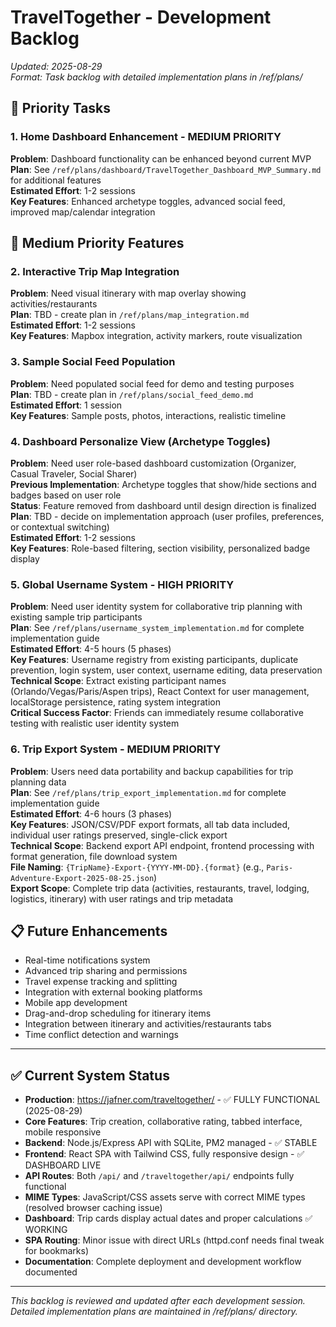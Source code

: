 # TravelTogether - Development Backlog

*Updated: 2025-08-29*  
*Format: Task backlog with detailed implementation plans in /ref/plans/*

## 🚨 **Priority Tasks**

### 1. **Home Dashboard Enhancement** - MEDIUM PRIORITY  
**Problem**: Dashboard functionality can be enhanced beyond current MVP  
**Plan**: See `/ref/plans/dashboard/TravelTogether_Dashboard_MVP_Summary.md` for additional features  
**Estimated Effort**: 1-2 sessions  
**Key Features**: Enhanced archetype toggles, advanced social feed, improved map/calendar integration

## 🔄 **Medium Priority Features**

### 2. **Interactive Trip Map Integration**
**Problem**: Need visual itinerary with map overlay showing activities/restaurants  
**Plan**: TBD - create plan in `/ref/plans/map_integration.md`  
**Estimated Effort**: 1-2 sessions  
**Key Features**: Mapbox integration, activity markers, route visualization

### 3. **Sample Social Feed Population**
**Problem**: Need populated social feed for demo and testing purposes  
**Plan**: TBD - create plan in `/ref/plans/social_feed_demo.md`  
**Estimated Effort**: 1 session  
**Key Features**: Sample posts, photos, interactions, realistic timeline

### 4. **Dashboard Personalize View (Archetype Toggles)**
**Problem**: Need user role-based dashboard customization (Organizer, Casual Traveler, Social Sharer)  
**Previous Implementation**: Archetype toggles that show/hide sections and badges based on user role  
**Status**: Feature removed from dashboard until design direction is finalized  
**Plan**: TBD - decide on implementation approach (user profiles, preferences, or contextual switching)  
**Estimated Effort**: 1-2 sessions  
**Key Features**: Role-based filtering, section visibility, personalized badge display

### 5. **Global Username System** - HIGH PRIORITY
**Problem**: Need user identity system for collaborative trip planning with existing sample trip participants  
**Plan**: See `/ref/plans/username_system_implementation.md` for complete implementation guide  
**Estimated Effort**: 4-5 hours (5 phases)  
**Key Features**: Username registry from existing participants, duplicate prevention, login system, user context, username editing, data preservation  
**Technical Scope**: Extract existing participant names (Orlando/Vegas/Paris/Aspen trips), React Context for user management, localStorage persistence, rating system integration  
**Critical Success Factor**: Friends can immediately resume collaborative testing with realistic user identity system

### 6. **Trip Export System** - MEDIUM PRIORITY  
**Problem**: Users need data portability and backup capabilities for trip planning data  
**Plan**: See `/ref/plans/trip_export_implementation.md` for complete implementation guide  
**Estimated Effort**: 4-6 hours (3 phases)  
**Key Features**: JSON/CSV/PDF export formats, all tab data included, individual user ratings preserved, single-click export  
**Technical Scope**: Backend export API endpoint, frontend processing with format generation, file download system  
**File Naming**: `{TripName}-Export-{YYYY-MM-DD}.{format}` (e.g., `Paris-Adventure-Export-2025-08-25.json`)  
**Export Scope**: Complete trip data (activities, restaurants, travel, lodging, logistics, itinerary) with user ratings and trip metadata

## 📋 **Future Enhancements**
- Real-time notifications system
- Advanced trip sharing and permissions
- Travel expense tracking and splitting
- Integration with external booking platforms
- Mobile app development
- Drag-and-drop scheduling for itinerary items
- Integration between itinerary and activities/restaurants tabs
- Time conflict detection and warnings

---

## ✅ **Current System Status**
- **Production**: https://jafner.com/traveltogether/ - ✅ FULLY FUNCTIONAL (2025-08-29)
- **Core Features**: Trip creation, collaborative rating, tabbed interface, mobile responsive
- **Backend**: Node.js/Express API with SQLite, PM2 managed - ✅ STABLE
- **Frontend**: React SPA with Tailwind CSS, fully responsive design - ✅ DASHBOARD LIVE
- **API Routes**: Both `/api/` and `/traveltogether/api/` endpoints fully functional
- **MIME Types**: JavaScript/CSS assets serve with correct MIME types (resolved browser caching issue)
- **Dashboard**: Trip cards display actual dates and proper calculations ✅ WORKING
- **SPA Routing**: Minor issue with direct URLs (httpd.conf needs final tweak for bookmarks)
- **Documentation**: Complete deployment and development workflow documented

---

*This backlog is reviewed and updated after each development session. Detailed implementation plans are maintained in /ref/plans/ directory.*